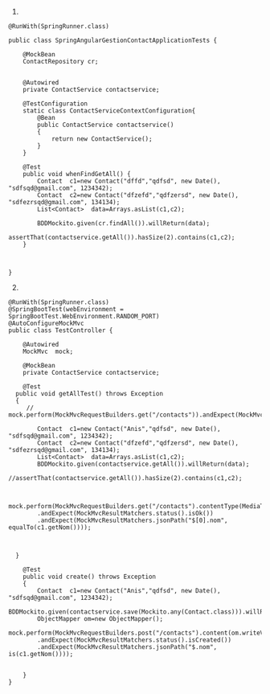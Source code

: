 1)

    @RunWith(SpringRunner.class)
    
    public class SpringAngularGestionContactApplicationTests {
    
    	@MockBean
    	ContactRepository cr;
    	
    	
    	@Autowired
    	private ContactService contactservice;
    	
    	@TestConfiguration
    	static class ContactServiceContextConfiguration{
    		@Bean
    		public ContactService contactservice()
    		{
    			return new ContactService();
    		}
    	}
    	
    	@Test
    	public void whenFindGetAll() {
    		Contact  c1=new Contact("dffd","qdfsd", new Date(), "sdfsqd@gmail.com", 1234342); 
    		Contact  c2=new Contact("dfzefd","qdfzersd", new Date(), "sdfezrsqd@gmail.com", 134134); 
    		List<Contact>  data=Arrays.asList(c1,c2);
    		
    		BDDMockito.given(cr.findAll()).willReturn(data);
    		assertThat(contactservice.getAll()).hasSize(2).contains(c1,c2);
    	}
    	
    	
    	
    }

2)

    @RunWith(SpringRunner.class)
    @SpringBootTest(webEnvironment = SpringBootTest.WebEnvironment.RANDOM_PORT)
    @AutoConfigureMockMvc
    public class TestController {
    
    	@Autowired
    	MockMvc  mock;
    	
    	@MockBean
    	private ContactService contactservice;
    	
    	@Test
      public void getAllTest() throws Exception
      {
    	 // mock.perform(MockMvcRequestBuilders.get("/contacts")).andExpect(MockMvcResultMatchers.status().isOk());
    		
    		Contact  c1=new Contact("Anis","qdfsd", new Date(), "sdfsqd@gmail.com", 1234342); 
    		Contact  c2=new Contact("dfzefd","qdfzersd", new Date(), "sdfezrsqd@gmail.com", 134134); 
    		List<Contact>  data=Arrays.asList(c1,c2);
    		BDDMockito.given(contactservice.getAll()).willReturn(data);
    		//assertThat(contactservice.getAll()).hasSize(2).contains(c1,c2);
    		
    		
    		mock.perform(MockMvcRequestBuilders.get("/contacts").contentType(MediaType.APPLICATION_JSON))
    		.andExpect(MockMvcResultMatchers.status().isOk())
    		.andExpect(MockMvcResultMatchers.jsonPath("$[0].nom", equalTo(c1.getNom())));
    		
    		
    		
      }
    	
    	@Test
    	public void create() throws Exception
    	{
    		Contact  c1=new Contact("Anis","qdfsd", new Date(), "sdfsqd@gmail.com", 1234342);
    		BDDMockito.given(contactservice.save(Mockito.any(Contact.class))).willReturn(c1);
    		ObjectMapper om=new ObjectMapper();
    		mock.perform(MockMvcRequestBuilders.post("/contacts").content(om.writeValueAsString(c1)).contentType(MediaType.APPLICATION_JSON))
    		.andExpect(MockMvcResultMatchers.status().isCreated())
    		.andExpect(MockMvcResultMatchers.jsonPath("$.nom", is(c1.getNom())));
    		
    		
    	}
    }
